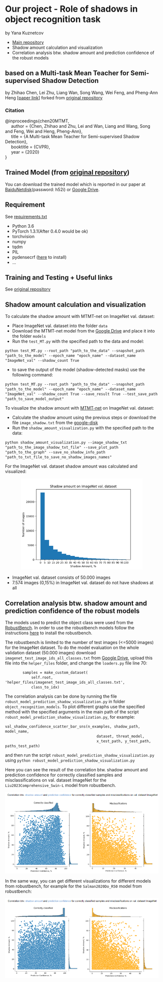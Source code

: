 # Our project - Role of shadows in object recognition task

by Yana Kuznetcov

* [Main repository](https://github.com/jancuz/ShadowProject.git)
* Shadow amount calculation and visualization
* Correlation analysis btw. shadow amount and prediction confidence of the robust models

## based on a Multi-task Mean Teacher for Semi-supervised Shadow Detection

by Zhihao Chen, Lei Zhu, Liang Wan, Song Wang, Wei Feng, and Pheng-Ann Heng [[paper link](http://openaccess.thecvf.com/content_CVPR_2020/papers/Chen_A_Multi-Task_Mean_Teacher_for_Semi-Supervised_Shadow_Detection_CVPR_2020_paper.pdf)]
forked from [original repository](https://github.com/eraserNut/MTMT)

### Citation
@inproceedings{chen20MTMT,   
&nbsp;&nbsp;&nbsp;&nbsp;  author = {Chen, Zhihao and Zhu, Lei and Wan, Liang and Wang, Song and Feng, Wei and Heng, Pheng-Ann},    
&nbsp;&nbsp;&nbsp;&nbsp;  title = {A Multi-task Mean Teacher for Semi-supervised Shadow Detection},    
&nbsp;&nbsp;&nbsp;&nbsp;  booktitle = {CVPR},    
&nbsp;&nbsp;&nbsp;&nbsp;  year  = {2020}    
}

## Trained Model (from [original repository](https://github.com/eraserNut/MTMT))
You can download the trained model which is reported in our paper at [BaiduNetdisk](https://pan.baidu.com/s/1yjnsjE7mDPnEaHxdtNFhhQ)(password: h52i) or [Google Drive](https://drive.google.com/file/d/1s-4BSmz9j8u2_WoUnzNYL0QjRYFEeEkU/view?usp=share_link).

## Requirement
See [requirements.txt](https://github.com/jancuz/MTMT/blob/master/requirements.txt)
* Python 3.6
* PyTorch 1.3.1(After 0.4.0 would be ok)
* torchvision
* numpy
* tqdm
* PIL
* pydensecrf ([here](https://github.com/Andrew-Qibin/dss_crf) to install)
* ...

## Training and Testing + Useful links
See [original repository](https://github.com/eraserNut/MTMT)

## Shadow amount calculation and visualization
To calculate the shadow amount with MTMT-net on ImageNet val. dataset:
* Place ImageNet val. dataset into the folder ```data```
* Download the MTMT-net model from the [Google Drive](https://drive.google.com/file/d/1s-4BSmz9j8u2_WoUnzNYL0QjRYFEeEkU/view?usp=share_link) and place it into the folder ```models```
* Run the ```test_MT.py``` with the specified path to the data and model:

```
python test_MT.py --root_path "path_to_the_data" --snapshot_path "path_to_the_model" --epoch_name "epoch_name" --dataset_name "ImageNet_val" --shadow_count True
```
* to save the output of the model (shadow-detected masks) use the following command:
```
python test_MT.py --root_path "path_to_the_data" --snapshot_path "path_to_the_model" --epoch_name "epoch_name" --dataset_name "ImageNet_val" --shadow_count True --save_result True --test_save_path "path_to_save_model_output"
```
To visualize the shadow amount with [MTMT-net](https://github.com/jancuz/MTMT.git) on ImageNet val. dataset:
* Calculate the shadow amount using the previous steps or download the file ```image_shadow.txt``` from the [google-disk]()
* Run the ```shadow_amount_visualization.py``` with the specified path to the data:

```
python shadow_amount_visualization.py --image_shadow_txt "path_to_the_image_shadow_txt_file" --save_plot_path "path_to_the_graph" --save_no_shadow_info_path "path_to_txt_file_to_save_no_shadow_images_names"
```  

For the ImageNet val. dataset shadow amount was calculated and visualized:
<p align="center"><img src="imgs/image_shadow_bins50.png" width="400">
 
* ImageNet val. dataset consists of 50.000 images
* 7.574 images (0,15%) in ImageNet val. dataset do not have shadows at all

## Correlation analysis btw. shadow amount and prediction confidence of the robust models
The models used to predict the object class were used from the [RobustBench](https://robustbench.github.io/#div_imagenet_Linf_heading). In order to use the robustbench models follow the instructions [here](https://github.com/RobustBench/robustbench#model-zoo-quick-tour) to install the robustbench.

The robustbench is limited to the number of test images (<=5000 images) for the ImageNet dataset. To do the model evaluation on the whole validation dataset (50.000 images) download ```imagenet_test_image_ids_all_classes.txt``` from [Google Drive](), upload this file into the ```helper_files``` folder, and change the ```loaders.py``` file line 70:
```
        samples = make_custom_dataset(
            self.root, 'helper_files/imagenet_test_image_ids_all_classes.txt',
            class_to_idx)
```

The correlation analysis can be done by running the file ```robust_model_prediction_shadow_visualization.py``` in folder ```object_recognition_models```. To plot different graphs use the specified method with the specified arguments in the main path of the script ```robust_model_prediction_shadow_visualization.py```, for example:
```
val_shadow_confidence_scatter_bar_sns(n_examples, shadow_path, model_name, 
                                          dataset, threat_model, 
                                          x_test_path, y_test_path, paths_test_path)
```
and then run the script ```robust_model_prediction_shadow_visualization.py``` using ```python robust_model_prediction_shadow_visualization.py```

Here you can see the result of the correlation btw. shadow amount and prediction confidence for correctly classified samples and misclassifications on val. dataset ImageNet for the ```Liu2023Comprehensive_Swin-L``` model from robustbench.

<p align="center"><img src="imgs/SA and PC scatter+bar Liu.png">

In the same way, you can get different visualizations for different models from robustbench, for example for the ```Salman2020Do_R50``` model from robustbench:

<p align="center"><img src="imgs/SA and PC scatter+bar Salman.png">

